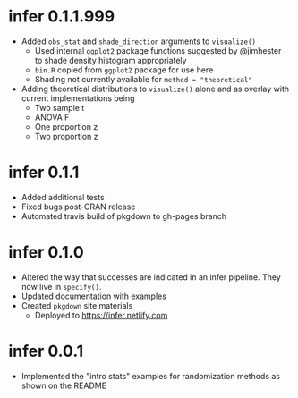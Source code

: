 # infer 0.1.1.999
- Added `obs_stat` and `shade_direction` arguments to `visualize()`
  - Used internal `ggplot2` package functions suggested by @jimhester to shade
  density histogram appropriately
  - `bin.R` copied from `ggplot2` package for use here
  - Shading not currently available for `method = "theoretical"`
- Adding theoretical distributions to `visualize()` alone and as overlay with current implementations being
    - Two sample t
    - ANOVA F
    - One proportion z
    - Two proportion z

# infer 0.1.1
- Added additional tests
- Fixed bugs post-CRAN release
- Automated travis build of pkgdown to gh-pages branch

# infer 0.1.0
- Altered the way that successes are indicated in an infer pipeline. They now live in `specify()`.
- Updated documentation with examples
- Created `pkgdown` site materials
  - Deployed to https://infer.netlify.com


# infer 0.0.1
- Implemented the "intro stats" examples for randomization methods as shown on the README
